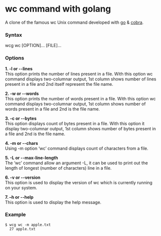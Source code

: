 # wc command with golang
A clone of the famous wc Unix command developed with [go](https://golang.org/) & [cobra](https://github.com/spf13/cobra).

### Syntax
wcg wc [OPTION]... [FILE]...

### Options

**1. -l or --lines** <br>
This option prints the number of lines present in a file. With this option wc command displays two-columnar output, 1st column shows number of lines present in a file and 2nd itself represent the file name.

**2. -w or --words**<br>
This option prints the number of words present in a file. With this option wc command displays two-columnar output, 1st column shows number of words present in a file and 2nd is the file name.

**3. -c or --bytes** <br>
This option displays count of bytes present in a file. With this option it display two-columnar output, 1st column shows number of bytes present in a file and 2nd is the file name.

**4. -m or --chars** <br>
Using -m option ‘wc’ command displays count of characters from a file.

**5. -L or --max-line-length** <br>
The ‘wc’ command allow an argument -L, it can be used to print out the length of longest (number of characters) line in a file.

**6. -v or --version** <br>
This option is used to display the version of wc which is currently running on your system.

**7. –h or --help** <br>
This option is used to display the help message.

### Example

```
$ wcg wc -m apple.txt
  27 apple.txt
```
